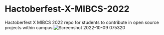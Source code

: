 # Hactoberfest-X-MIBCS-2022
Hactoberfest X MIBCS 2022 repo for students to contribute in open source projects within campus 
![Screenshot 2022-10-09 075320](https://user-images.githubusercontent.com/102941004/194735008-3360e382-b7c2-492c-8013-b8aa62b456c1.png)
